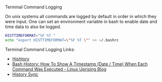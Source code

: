 Terminal Command Logging

On unix systems all commands are logged by default in order in which they were input. One can set an environment variable in bash to enable date and time data to also be logged.

``` bash
HISTTIMEFORMAT="%F %T "
echo "export HISTTIMEFORMAT=\"%F %T \"" >> ~/.bashrc 
```

Terminal Command Logging Links:

* [Hishtory](../Software/List/Hishtory.md)
* [Bash History: How To Show A Timestamp (Date / Time) When Each Command Was Executed - Linux Uprising Blog](https://www.linuxuprising.com/2019/07/bash-history-how-to-show-timestamp-when.html)
* [History Sync](https://awesomeopensource.com/project/wulfgarpro/history-sync?categoryPage=3)